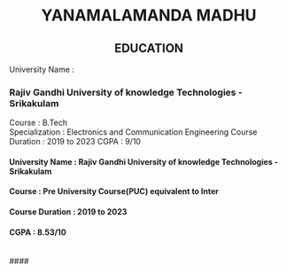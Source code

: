 # <div align="center"> YANAMALAMANDA MADHU </DIV>

## <div align="center"> EDUCATION</DIV>
University Name : <h3> Rajiv Gandhi University of knowledge Technologies - Srikakulam</h3>
Course : B.Tech</br>
Specialization : Electronics and Communication Engineering
Course Duration : 2019 to 2023
CGPA : 9/10 </br>
#### University Name : Rajiv Gandhi University of knowledge Technologies - Srikakulam
#### Course : Pre University Course(PUC) equivalent to Inter
#### Course Duration : 2019 to 2023
#### CGPA : 8.53/10
</br>
####
